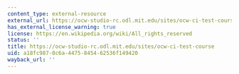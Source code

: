 ```yaml
---
content_type: external-resource
external_url: https://ocw-studio-rc.odl.mit.edu/sites/ocw-ci-test-course
has_external_license_warning: true
license: https://en.wikipedia.org/wiki/All_rights_reserved
status: ''
title: https://ocw-studio-rc.odl.mit.edu/sites/ocw-ci-test-course
uid: a18fc987-0c6a-4475-8454-62536f149420
wayback_url: ''
---
```

